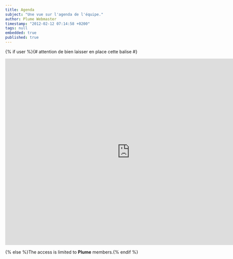 ```yaml
---
title: Agenda
subject: "Une vue sur l'agenda de l'équipe."
author: Plume Webmaster
timestamp: "2012-02-12 07:14:58 +0200"
tags: null
embedded: true
published: true
---
```


{% if user %}{# attention de bien laisser en place cette balise #}

<p></p>

<div align="center">
  <iframe src="http://www.google.com/calendar/embed?src=qe60dn1sjrfk8c1fji62rvi7mo%40group.calendar.google.com&ctz=Europe/Paris" style="border: 0" width="800" height="600" frameborder="0" scrolling="no">
  </iframe>
</div>
<p></p>

{% else %}The access is limited to **Plume** members.{% endif %}

